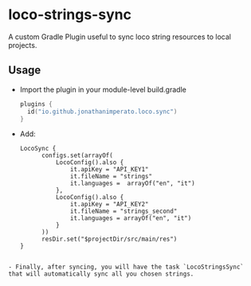 # loco-strings-sync

A custom Gradle Plugin useful to sync loco string resources to local projects.

## Usage

- Import the plugin in your module-level build.gradle
  ```kotlin
  plugins {
    id("io.github.jonathanimperato.loco.sync")
  }
  ```
- Add:
  ```
  LocoSync {
        configs.set(arrayOf(
            LocoConfig().also {
                it.apiKey = "API_KEY1"
                it.fileName = "strings"
                it.languages =  arrayOf("en", "it")
            },
            LocoConfig().also {
                it.apiKey = "API_KEY2"
                it.fileName = "strings_second"
                it.languages = arrayOf("en", "it")
            }
        ))
        resDir.set("$projectDir/src/main/res")
  }
```
  
- Finally, after syncing, you will have the task `LocoStringsSync` that will automatically sync all you chosen strings.
